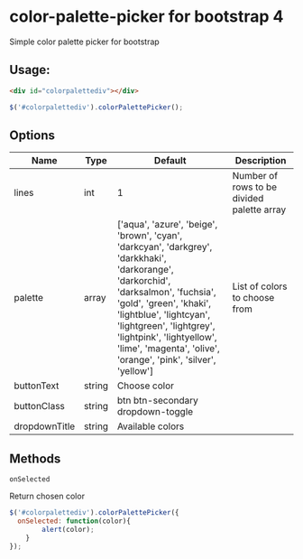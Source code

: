 # color-palette-picker for bootstrap 4
Simple color palette picker for bootstrap

## Usage:

```html
<div id="colorpalettediv"></div>
```
```javascript
$('#colorpalettediv').colorPalettePicker();
```
## Options

Name|Type|Default|Description
---|---|---|---
lines|int|1|Number of rows to be divided palette array
palette|array|['aqua', 'azure', 'beige', 'brown', 'cyan', 'darkcyan', 'darkgrey', 'darkkhaki', 'darkorange', 'darkorchid', 'darksalmon', 'fuchsia', 'gold', 'green', 'khaki', 'lightblue', 'lightcyan', 'lightgreen', 'lightgrey', 'lightpink', 'lightyellow', 'lime', 'magenta', 'olive', 'orange', 'pink', 'silver', 'yellow']|List of colors to choose from
buttonText|string|Choose color|
buttonClass|string|btn btn-secondary dropdown-toggle|
dropdownTitle|string|Available colors|

## Methods

```
onSelected
```
Return chosen color 

```javascript
$('#colorpalettediv').colorPalettePicker({
  onSelected: function(color){
		alert(color);
	}
});
```

